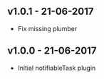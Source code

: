 ## v1.0.1 - 21-06-2017

- Fix missing plumber

## v1.0.0 - 21-06-2017

- Initial notifiableTask plugin

